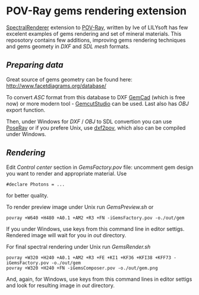 # POV-Ray gems rendering extension
 [SpectralRenderer](https://www.lilysoft.org/CGI/SR/Spectral%20Render.htm) extension to [POV-Ray](https://www.povray.org/), written by Ive of LILYsoft has few excelent examples of gems rendering and set of mineral materials.
 This reposotory contains few additions, improving gems rendering techniques and gems geomety in _DXF_ and _SDL_ _mesh_ formats.

## _Preparing data_

Great source of gems geometry can be found here:
http://www.facetdiagrams.org/database/

To convert _ASC_ format from this database to DXF [GemCad](https://www.gemcad.com) (which is free now) or more modern tool -
[GemcutStudio](https://gemcutstudio.com) can be used. Last also has _OBJ_ export function.

Then, under Windows for _DXF_ / _OBJ_ to SDL convertion you can use [PoseRay](https://sites.google.com/site/poseray/home-1) or
if you prefere Unix, use [dxf2pov](https://github.com/syanenko/dxf2pov), which also can be compiled under Windows.

## _Rendering_

Edit _Control center_ section in _GemsFactory.pov_ file: uncomment gem design you want to render and appropriate material.
Use 
```
#declare Photons = ...
```
for better quality.

To render preview image under Unix run _GemsPreview.sh_ or
```
povray +W640 +H480 +A0.1 +AM2 +R3 +FN -iGemsFactory.pov -o./out/gem
```
If you under Windows, use keys from this command line in editor settigs.
Rendered image will wait for you in _out_ directory.

For final spectral rendering under Unix run _GemsRender.sh_
```
povray +W320 +H240 +A0.1 +AM2 +R3 +FE +KI1 +KF36 +KFI38 +KFF73 -iGemsFactory.pov -o./out/gem
povray +W320 +H240 +FN -iGemsComposer.pov -o./out/gem.png
```

And, again, for Windows, use keys from this command lines in editor settigs and look for resulting image in _out_ directory.


